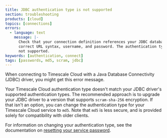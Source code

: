 ```yaml
---
title: JDBC authentication type is not supported
section: troubleshooting
products: [cloud]
topics: [connections]
errors:
  - language: text
    message: |-
      Check that your connection definition references your JDBC database with
      correct URL syntax, username, and password. The authentication type 10 is
      not supported.
keywords: [authentication, connect]
tags: [passwords, md5, scram, jdbc]
---
```


<!---
* Use this format for writing troubleshooting sections:
 - Cause: What causes the problem?
 - Consequence: What does the user see when they hit this problem?
 - Fix/Workaround: What can the user do to fix or work around the problem? Provide a "Resolving" Procedure if required.
 - Result: When the user applies the fix, what is the result when the same action is applied?
* Copy this comment at the top of every troubleshooting page
-->

When connecting to Timescale Cloud with a Java Database Connectivity (JDBC)
driver, you might get this error message.

Your Timescale Cloud authentication type doesn't match your JDBC driver's
supported authentication types. The recommended approach is to upgrade your JDBC
driver to a version that supports `scram-sha-256` encryption. If that isn't an
option, you can change the authentication type for your Timescale Cloud service
to `md5`. Note that `md5` is less secure, and is provided solely for
compatibility with older clients.

For information on changing your authentication type, see the documentation on
[resetting your service password][password-reset].

[password-reset]: /use-timescale/:currentVersion:/services/service-management/#reset-service-password
